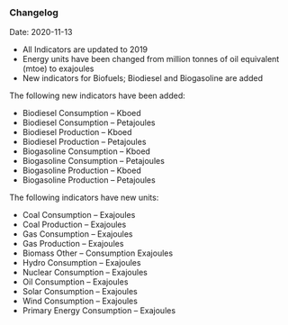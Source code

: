 ### Changelog
Date: 2020-11-13

* All Indicators are updated to 2019
* Energy units have been changed from million tonnes of oil equivalent (mtoe)  to exajoules
* New indicators for Biofuels; Biodiesel and Biogasoline are added


The following new indicators have been added:

* Biodiesel Consumption – Kboed
* Biodiesel Consumption – Petajoules
* Biodiesel Production – Kboed
* Biodiesel Production – Petajoules
* Biogasoline Consumption – Kboed
* Biogasoline Consumption – Petajoules
* Biogasoline Production – Kboed
* Biogasoline Production – Petajoules

The following indicators have new units:

* Coal Consumption – Exajoules
* Coal Production – Exajoules
* Gas Consumption – Exajoules
* Gas Production – Exajoules
* Biomass Other – Consumption Exajoules
* Hydro Consumption – Exajoules
* Nuclear Consumption – Exajoules
* Oil Consumption – Exajoules
* Solar Consumption – Exajoules
* Wind Consumption –  Exajoules
* Primary Energy Consumption – Exajoules
